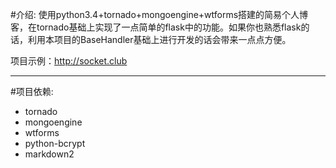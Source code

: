 #介绍:
使用python3.4+tornado+mongoengine+wtforms搭建的简易个人博客，在tornado基础上实现了一点简单的flask中的功能。如果你也熟悉flask的话，利用本项目的BaseHandler基础上进行开发的话会带来一点点方便。

项目示例：http://socket.club

---
#项目依赖:
-   tornado
-   mongoengine
-   wtforms
-   python-bcrypt
-   markdown2
